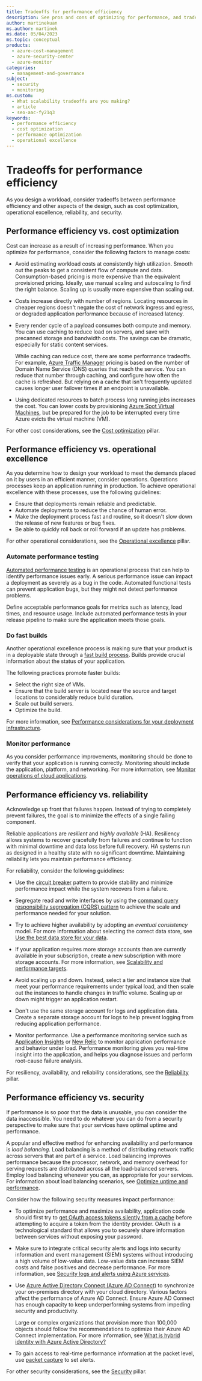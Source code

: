 ```yaml
---
title: Tradeoffs for performance efficiency
description: See pros and cons of optimizing for performance, and tradeoffs between performance and operational excellence, reliability, cost optimization, and security.
author: martinekuan
ms.author: martinek
ms.date: 05/04/2023
ms.topic: conceptual
products:
  - azure-cost-management
  - azure-security-center
  - azure-monitor
categories:
  - management-and-governance
subject:
  - security
  - monitoring
ms.custom:
  - What scalability tradeoffs are you making?
  - article
  - seo-aac-fy21q3
keywords:
  - performance efficiency
  - cost optimization
  - performance optimization
  - operational excellence
---
```


# Tradeoffs for performance efficiency

As you design a workload, consider tradeoffs between performance efficiency and other aspects of the design, such as cost optimization, operational excellence, reliability, and security.

## Performance efficiency vs. cost optimization

Cost can increase as a result of increasing performance. When you optimize for performance, consider the following factors to manage costs:

- Avoid estimating workload costs at consistently high utilization. Smooth out the peaks to get a consistent flow of compute and data. Consumption-based pricing is more expensive than the equivalent provisioned pricing. Ideally, use manual scaling and autoscaling to find the right balance. Scaling up is usually more expensive than scaling out.

- Costs increase directly with number of regions. Locating resources in cheaper regions doesn't negate the cost of network ingress and egress, or degraded application performance because of increased latency.

- Every render cycle of a payload consumes both compute and memory. You can use caching to reduce load on servers, and save with precanned storage and bandwidth costs. The savings can be dramatic, especially for static content services.

  While caching can reduce cost, there are some performance tradeoffs. For example, [Azure Traffic Manager](/azure/traffic-manager/traffic-manager-overview) pricing is based on the number of Domain Name Service (DNS) queries that reach the service. You can reduce that number through caching, and configure how often the cache is refreshed. But relying on a cache that isn't frequently updated causes longer user failover times if an endpoint is unavailable.

- Using dedicated resources to batch process long running jobs increases the cost. You can lower costs by provisioning [Azure Spot Virtual Machines](https://azure.microsoft.com/products/virtual-machines/spot), but be prepared for the job to be interrupted every time Azure evicts the virtual machine (VM).

For other cost considerations, see the [Cost optimization](../cost/index.yml) pillar.

## Performance efficiency vs. operational excellence

As you determine how to design your workload to meet the demands placed on it by users in an efficient manner, consider operations. Operations processes keep an application running in production. To achieve operational excellence with these processes, use the following guidelines:

- Ensure that deployments remain reliable and predictable.
- Automate deployments to reduce the chance of human error.
- Make the deployment process fast and routine, so it doesn't slow down the release of new features or bug fixes.
- Be able to quickly roll back or roll forward if an update has problems.

For other operational considerations, see the [Operational excellence](../devops/overview.md) pillar.

### Automate performance testing

[Automated performance testing](/azure/architecture/checklist/dev-ops#testing) is an operational process that can help to identify performance issues early. A serious performance issue can impact a deployment as severely as a bug in the code. Automated functional tests can prevent application bugs, but they might not detect performance problems.

Define acceptable performance goals for metrics such as latency, load times, and resource usage. Include automated performance tests in your release pipeline to make sure the application meets those goals.

### Do fast builds

Another operational excellence process is making sure that your product is in a deployable state through a [fast build process](../devops/release-engineering-performance.md#build-times). Builds provide crucial information about the status of your application.

The following practices promote faster builds:

- Select the right size of VMs.
- Ensure that the build server is located near the source and target locations to considerably reduce build duration.
- Scale out build servers.
- Optimize the build.

For more information, see [Performance considerations for your deployment infrastructure](../devops/release-engineering-performance.md#build-times).

### Monitor performance

As you consider performance improvements, monitoring should be done to verify that your application is running correctly. Monitoring should include the application, platform, and networking. For more information, see [Monitor operations of cloud applications](../devops/checklist.md).

## Performance efficiency vs. reliability

Acknowledge up front that failures happen. Instead of trying to completely prevent failures, the goal is to minimize the effects of a single failing component.

Reliable applications are *resilient* and *highly available* (HA). Resiliency allows systems to recover gracefully from failures and continue to function with minimal downtime and data loss before full recovery. HA systems run as designed in a healthy state with no significant downtime. Maintaining reliability lets you maintain performance efficiency.

For reliability, consider the following guidelines:

- Use the [circuit breaker](/azure/architecture/patterns/circuit-breaker) pattern to provide stability and minimize performance impact while the system recovers from a failure.

- Segregate read and write interfaces by using the [command query responsibility segregation (CQRS) pattern](/azure/architecture/patterns/cqrs) to achieve the scale and performance needed for your solution.

- Try to achieve higher availability by adopting an *eventual consistency* model. For more information about selecting the correct data store, see [Use the best data store for your data](/azure/architecture/guide/design-principles/use-the-best-data-store).

- If your application requires more storage accounts than are currently available in your subscription, create a new subscription with more storage accounts. For more information, see [Scalability and performance targets](/azure/storage/common/scalability-targets-standard-account).

- Avoid scaling up and down. Instead, select a tier and instance size that meet your performance requirements under typical load, and then scale out the instances to handle changes in traffic volume. Scaling up or down might trigger an application restart.

- Don't use the same storage account for logs and application data. Create a separate storage account for logs to help prevent logging from reducing application performance.

- Monitor performance. Use a performance monitoring service such as [Application Insights](/azure/azure-monitor/app/app-insights-overview) or [New Relic](https://newrelic.com/) to monitor application performance and behavior under load. Performance monitoring gives you real-time insight into the application, and helps you diagnose issues and perform root-cause failure analysis.

For resiliency, availability, and reliability considerations, see the [Reliability](../resiliency/principles.md) pillar.

## Performance efficiency vs. security

If performance is so poor that the data is unusable, you can consider the data inaccessible. You need to do whatever you can do from a security perspective to make sure that your services have optimal uptime and performance.

A popular and effective method for enhancing availability and performance is *load balancing*. Load balancing is a method of distributing network traffic across servers that are part of a service. Load balancing improves performance because the processor, network, and memory overhead for serving requests are distributed across all the load-balanced servers. Employ load balancing whenever you can, as appropriate for your services. For information about load balancing scenarios, see [Optimize uptime and performance](/azure/security/fundamentals/network-best-practices#optimize-uptime-and-performance).

Consider how the following security measures impact performance:

- To optimize performance and maximize availability, application code should first try to [get OAuth access tokens silently from a cache](/azure/active-directory/develop/msal-net-acquire-token-silently) before attempting to acquire a token from the identity provider. OAuth is a technological standard that allows you to securely share information between services without exposing your password.

- Make sure to integrate critical security alerts and logs into security information and event management (SIEM) systems without introducing a high volume of low-value data. Low-value data can increase SIEM costs and false positives and decrease performance. For more information, see [Security logs and alerts using Azure services](../security/monitor-logs-alerts.md).

- Use [Azure Active Directory Connect (Azure AD Connect)](/azure/active-directory/hybrid/connect/whatis-azure-ad-connect) to synchronize your on-premises directory with your cloud directory. Various factors affect the performance of Azure AD Connect. Ensure Azure AD Connect has enough capacity to keep underperforming systems from impeding security and productivity.

  Large or complex organizations that provision more than 100,000 objects should follow the recommendations to optimize their Azure AD Connect implementation. For more information, see [What is hybrid identity with Azure Active Directory?](/azure/active-directory/hybrid/whatis-hybrid-identity)

- To gain access to real-time performance information at the packet level, use [packet capture](/azure/network-watcher/network-watcher-alert-triggered-packet-capture) to set alerts.

For other security considerations, see the [Security](../security/overview.md) pillar.
